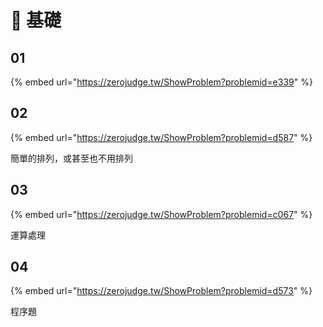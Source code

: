 # 🐌 基礎

## 01

{% embed url="https://zerojudge.tw/ShowProblem?problemid=e339" %}

## 02

{% embed url="https://zerojudge.tw/ShowProblem?problemid=d587" %}

簡單的排列，或甚至也不用排列

## 03

{% embed url="https://zerojudge.tw/ShowProblem?problemid=c067" %}

運算處理

## 04

{% embed url="https://zerojudge.tw/ShowProblem?problemid=d573" %}

程序題

